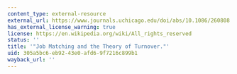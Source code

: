 ```yaml
---
content_type: external-resource
external_url: https://www.journals.uchicago.edu/doi/abs/10.1086/260808
has_external_license_warning: true
license: https://en.wikipedia.org/wiki/All_rights_reserved
status: ''
title: '"Job Matching and the Theory of Turnover."'
uid: 305a5bc6-eb92-43e0-afd6-9f7216c899b1
wayback_url: ''
---
```

